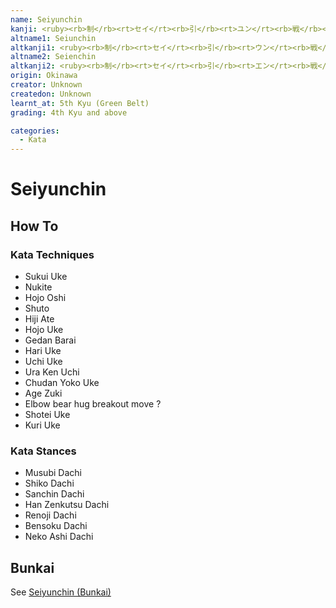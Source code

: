```yaml
---
name: Seiyunchin
kanji: <ruby><rb>制</rb><rt>セイ</rt><rb>引</rb><rt>ユン</rt><rb>戦</rb><rt>チン</rt></ruby>
altname1: Seiunchin
altkanji1: <ruby><rb>制</rb><rt>セイ</rt><rb>引</rb><rt>ウン</rt><rb>戦</rb><rt>チン</rt></ruby>
altname2: Seienchin
altkanji2: <ruby><rb>制</rb><rt>セイ</rt><rb>引</rb><rt>エン</rt><rb>戦</rb><rt>チン</rt></ruby>
origin: Okinawa
creator: Unknown
createdon: Unknown
learnt_at: 5th Kyu (Green Belt)
grading: 4th Kyu and above

categories:
  - Kata
---
```


# Seiyunchin

<Infobox/>

<!-- ## Name Meaning -->

<!-- ## Kata History -->

## How To

<Wiki-Video url="https://www.youtube.com/watch?v=NBoU_T8VF_0" />

<!-- ### Important Points -->

### Kata Techniques

- Sukui Uke
- Nukite
- Hojo Oshi
- Shuto
- Hiji Ate
- Hojo Uke
- Gedan Barai
- Hari Uke
- Uchi Uke
- Ura Ken Uchi
- Chudan Yoko Uke
- Age Zuki
- Elbow bear hug breakout move ?
- Shotei Uke
- Kuri Uke

### Kata Stances

- Musubi Dachi
- Shiko Dachi
- Sanchin Dachi
- Han Zenkutsu Dachi
- Renoji Dachi
- Bensoku Dachi
- Neko Ashi Dachi

<!-- ### Dan Grade Changes -->

## Bunkai

See [Seiyunchin (Bunkai)](/bunkai/seiyunchin.md)

